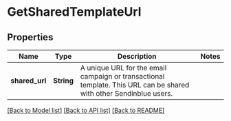 # GetSharedTemplateUrl

## Properties

Name | Type | Description | Notes
------------ | ------------- | ------------- | -------------
**shared_url** | **String** | A unique URL for the email campaign or transactional template. This URL can be shared with other Sendinblue users. | 

[[Back to Model list]](../README.md#documentation-for-models) [[Back to API list]](../README.md#documentation-for-api-endpoints) [[Back to README]](../README.md)


